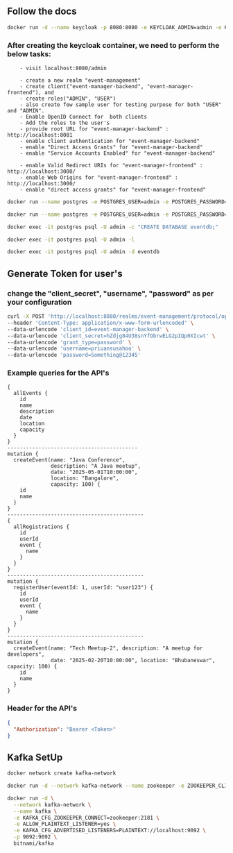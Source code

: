## Follow the docs

```bash
docker run -d --name keycloak -p 8080:8080 -e KEYCLOAK_ADMIN=admin -e KEYCLOAK_ADMIN_PASSWORD=admin quay.io/keycloak/keycloak:latest start-dev
```
### After creating the keycloak container, we need to perform the below tasks: 
        - visit localhost:8080/admin

        - create a new realm "event-management"
        - create client("event-manager-backend", "event-manager-frontend"), and 
        - create roles("ADMIN", "USER")
        - also create few sample user for testing purpose for both "USER" and "ADMIN".
        - Enable OpenID Connect for  both clients
        - Add the roles to the user's
        - provide root URL for "event-manager-backend" : http://localhost:8081
        - enable client authentication for "event-manager-backend"
        - enable "Direct Access Grants" for "event-manager-backend"
        - enable "Service Accounts Enabled" for "event-manager-backend"

        - enable Valid Redirect URIs for "event-manager-frontend" : http://localhost:3000/
        - enable Web Origins for "event-manager-frontend" : http://localhost:3000/
        - enable "direct access grants" for "event-manager-frontend"

```bash
docker run --name postgres -e POSTGRES_USER=admin -e POSTGRES_PASSWORD=admin -p 5432:5432 -d postgres
```

```bash
docker run --name postgres -e POSTGRES_USER=admin -e POSTGRES_PASSWORD=admin -p 5432:5432 -d postgres
```

```bash
docker exec -it postgres psql -U admin -c "CREATE DATABASE eventdb;"
```
```bash
docker exec -it postgres psql -U admin -l
```
```bash
docker exec -it postgres psql -U admin -d eventdb

```


## Generate Token for user's
### change the "client_secret", "username", "password" as per your configuration
```bash
curl -X POST 'http://localhost:8080/realms/event-management/protocol/openid-connect/token' \
--header 'Content-Type: application/x-www-form-urlencoded' \
--data-urlencode 'client_id=event-manager-backend' \
--data-urlencode 'client_secret=hZdjg84U38snYfObrwELG2pIQp0XIcwt' \
--data-urlencode 'grant_type=password' \
--data-urlencode 'username=priuansusahoo' \
--data-urlencode 'password=Something@12345'
```
### Example queries for the API's
```
{
  allEvents {
    id
    name
    description
    date
    location
    capacity
  }
}
------------------------------------------
mutation {
  createEvent(name: "Java Conference", 
              description: "A Java meetup",
              date: "2025-05-01T10:00:00",
              location: "Bangalore",
              capacity: 100) {
    id
    name
  }
}
--------------------------------------------
{
  allRegistrations {
    id
    userId
    event {
      name
    }
  }
}
--------------------------------------------
mutation {
  registerUser(eventId: 1, userId: "user123") {
    id
    userId
    event {
      name
    }
  }
}
--------------------------------------------
mutation {
  createEvent(name: "Tech Meetup-2", description: "A meetup for developers",
              date: "2025-02-20T10:00:00", location: "Bhubaneswar", capacity: 100) {
    id
    name
  }
}
```
### Header for the API's
```json
{
  "Authorization": "Bearer <Token>"
}
```

## Kafka SetUp
```bash
docker network create kafka-network
```
```bash
docker run -d --network kafka-network --name zookeeper -e ZOOKEEPER_CLIENT_PORT=2181 -e ALLOW_ANONYMOUS_LOGIN=yes bitnami/zookeeper
```
```bash
docker run -d \
  --network kafka-network \
  --name kafka \
  -e KAFKA_CFG_ZOOKEEPER_CONNECT=zookeeper:2181 \
  -e ALLOW_PLAINTEXT_LISTENER=yes \
  -e KAFKA_CFG_ADVERTISED_LISTENERS=PLAINTEXT://localhost:9092 \
  -p 9092:9092 \
  bitnami/kafka
```

[//]: # (```bash)

[//]: # (docker run -d --network kafka-network --name kafka -e KAFKA_CFG_ZOOKEEPER_CONNECT=zookeeper:2181 -e ALLOW_PLAINTEXT_LISTENER=yes -p 9092:9092 bitnami/kafka)

[//]: # (```)
